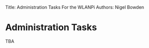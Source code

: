 Title: Administration Tasks For the WLANPi
Authors: Nigel Bowden

# Administration Tasks

TBA


<!-- Link list -->

